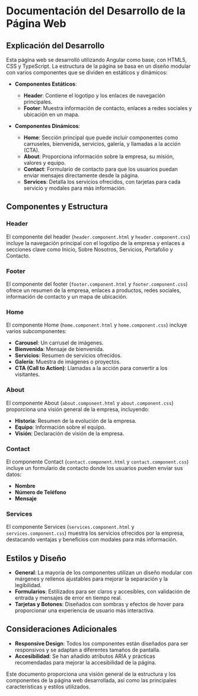 # Documentación del Desarrollo de la Página Web

## Explicación del Desarrollo

Esta página web se desarrolló utilizando Angular como base, con HTML5, CSS y TypeScript. La estructura de la página se basa en un diseño modular con varios componentes que se dividen en estáticos y dinámicos:

- **Componentes Estáticos**:
  - **Header**: Contiene el logotipo y los enlaces de navegación principales.
  - **Footer**: Muestra información de contacto, enlaces a redes sociales y ubicación en un mapa.

- **Componentes Dinámicos**:
  - **Home**: Sección principal que puede incluir componentes como carruseles, bienvenida, servicios, galería, y llamadas a la acción (CTA).
  - **About**: Proporciona información sobre la empresa, su misión, valores y equipo.
  - **Contact**: Formulario de contacto para que los usuarios puedan enviar mensajes directamente desde la página.
  - **Services**: Detalla los servicios ofrecidos, con tarjetas para cada servicio y modales para más información.

## Componentes y Estructura

### Header

El componente del header (`header.component.html` y `header.component.css`) incluye la navegación principal con el logotipo de la empresa y enlaces a secciones clave como Inicio, Sobre Nosotros, Servicios, Portafolio y Contacto.

### Footer

El componente del footer (`footer.component.html` y `footer.component.css`) ofrece un resumen de la empresa, enlaces a productos, redes sociales, información de contacto y un mapa de ubicación.

### Home

El componente Home (`home.component.html` y `home.component.css`) incluye varios subcomponentes:
- **Carousel**: Un carrusel de imágenes.
- **Bienvenida**: Mensaje de bienvenida.
- **Servicios**: Resumen de servicios ofrecidos.
- **Galería**: Muestra de imágenes o proyectos.
- **CTA (Call to Action)**: Llamadas a la acción para convertir a los visitantes.

### About

El componente About (`about.component.html` y `about.component.css`) proporciona una visión general de la empresa, incluyendo:
- **Historia**: Resumen de la evolución de la empresa.
- **Equipo**: Información sobre el equipo.
- **Visión**: Declaración de visión de la empresa.

### Contact

El componente Contact (`contact.component.html` y `contact.component.css`) incluye un formulario de contacto donde los usuarios pueden enviar sus datos:
- **Nombre**
- **Número de Teléfono**
- **Mensaje**

### Services

El componente Services (`services.component.html` y `services.component.css`) muestra los servicios ofrecidos por la empresa, destacando ventajas y beneficios con modales para más información.

## Estilos y Diseño

- **General**: La mayoría de los componentes utilizan un diseño modular con márgenes y rellenos ajustables para mejorar la separación y la legibilidad.
- **Formularios**: Estilizados para ser claros y accesibles, con validación de entrada y mensajes de error en tiempo real.
- **Tarjetas y Botones**: Diseñados con sombras y efectos de hover para proporcionar una experiencia de usuario más interactiva.

## Consideraciones Adicionales

- **Responsive Design**: Todos los componentes están diseñados para ser responsivos y se adaptan a diferentes tamaños de pantalla.
- **Accesibilidad**: Se han añadido atributos ARIA y prácticas recomendadas para mejorar la accesibilidad de la página.

Este documento proporciona una visión general de la estructura y los componentes de la página web desarrollada, así como las principales características y estilos utilizados.
